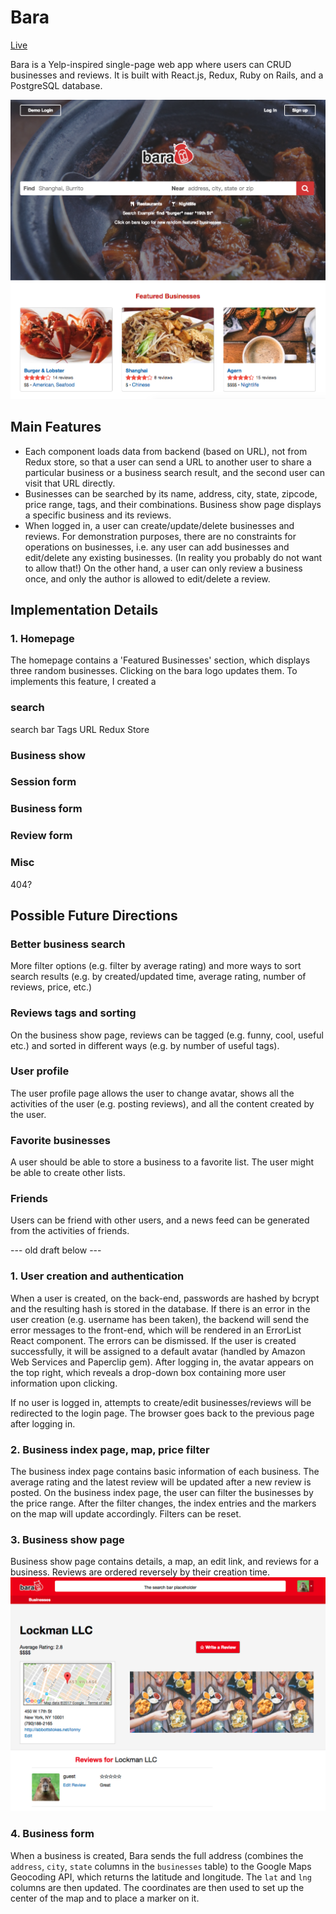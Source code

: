 # Bara
[Live](https://bara.davidfeng.us/#/)

Bara is a Yelp-inspired single-page web app where users can CRUD businesses and reviews. It is built with React.js, Redux, Ruby on Rails, and a PostgreSQL database.

![homepage](docs/homepage.png)

## Main Features
* Each component loads data from backend (based on URL), not from Redux store, so that a user can send a URL to another user to share a particular business or a business search result, and the second user can visit that URL directly.
* Businesses can be searched by its name, address, city, state, zipcode, price range, tags, and their combinations. Business show page displays a specific business and its reviews.
* When logged in, a user can create/update/delete businesses and reviews. For demonstration purposes, there are no constraints for operations on businesses, i.e. any user can add businesses and edit/delete any existing businesses. (In reality you probably do not want to allow that!) On the other hand, a user can only review a business once, and only the author is allowed to edit/delete a review.

## Implementation Details

### 1. Homepage
The homepage contains a 'Featured Businesses' section, which displays three random businesses. Clicking on the bara logo updates them. To implements this feature, I created a


### search
search bar
Tags
URL
Redux Store

### Business show
### Session form

### Business form

### Review form

### Misc
404?


## Possible Future Directions

### Better business search
More filter options (e.g. filter by average rating) and more ways to sort search results (e.g. by created/updated time, average rating, number of reviews, price, etc.)

### Reviews tags and sorting
On the business show page, reviews can be tagged (e.g. funny, cool, useful etc.) and sorted in different ways (e.g. by number of useful tags).

### User profile
The user profile page allows the user to change avatar, shows all the activities of the user (e.g. posting reviews), and all the content created by the user.

### Favorite businesses
A user should be able to store a business to a favorite list. The user might be able to create other lists.

### Friends
Users can be friend with other users, and a news feed can be generated from the activities of friends.


--- old draft below ---
### 1. User creation and authentication
When a user is created, on the back-end, passwords are hashed by bcrypt and the resulting hash is stored in the database.
If there is an error in the user creation (e.g. username has been taken), the backend will send the error messages to the front-end, which will be rendered in an ErrorList React component. The errors can be dismissed.
If the user is created successfully, it will be assigned to a default avatar (handled by Amazon Web Services and Paperclip gem).
After logging in, the avatar appears on the top right, which reveals a drop-down box containing more user information upon clicking.

If no user is logged in, attempts to create/edit businesses/reviews will be redirected to the login page. The browser goes back to the previous page after logging in.

### 2. Business index page, map, price filter
The business index page contains basic information of each business. The average rating and the latest review will be updated after a new review is posted.
On the business index page, the user can filter the businesses by the price range. After the filter changes, the index entries and the markers on the map will update accordingly. Filters can be reset.

### 3. Business show page
Business show page contains details, a map, an edit link, and reviews for a business. Reviews are ordered reversely by their creation time.
![busienss show page](docs/business-show.png)

### 4. Business form
When a business is created, Bara sends the full address (combines the `address`, `city`, `state` columns in the `businesses` table) to the Google Maps Geocoding API, which returns the latitude and longitude. The `lat` and `lng` columns are then updated. The coordinates are then used to set up the center of the map and to place a marker on it.

